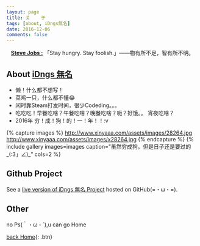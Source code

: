 ```yaml
---
layout: page
title: 关    于
tags: [about, iDngs無名]
date: 2016-12-06
comments: false
---
```

    
<center><a target="_blank" href="https://en.wikipedia.org/wiki/Steve_Jobs"><b>Steve Jobs :</b></a> 「Stay hungry. Stay foolish.」——物有所不足，智有所不明。</center>

## About  <a target="_blank" href="https://www.linkedin.com/in/idngs"><b>iDngs 無名</b></a>
* 懒！什么都不想写！
* 菜鸡一只，什么都不懂😂
* 闲时靠Steam打发时间，很少Codeding。。。
* 吃吃吃！早餐吃啥？午餐吃啥？晚餐吃啥？呃？好饿。。 宵夜吃啥？
* 2016年 穷！成！狗！的！一！年！！:v




{% capture images %}
    http://www.xinyaaa.com/assets/images/28264.jpg
    http://www.xinyaaa.com/assets/images/x28264.jpg
{% endcapture %}
{% include gallery images=images caption="虽然穷成狗，但是日子还是要过的_(:3」∠)_" cols=2 %}

## Github Project

See a [live version of iDngs 無名 Project](http://goooooooooo.github.io/idngs_demo) hosted on GitHub(=・ω・=).

## Other

no Ps(｀・ω・´),u can go Home
      
[back Home](http://idngs.com){: .btn}
